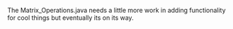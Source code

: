 
The Matrix_Operations.java needs a little more work in adding functionality for cool things but eventually its on its way. 
